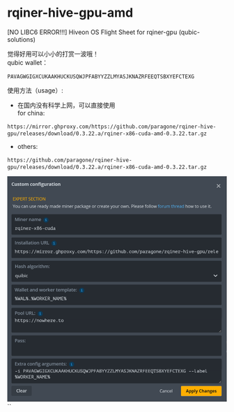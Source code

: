 # rqiner-hive-gpu-amd
[NO LIBC6 ERROR!!!] Hiveon OS Flight Sheet for rqiner-gpu  (qubic-solutions) <br>

觉得好用可以小小的打赏一波哦！<br>
qubic wallet：<br>

```
PAVAGWGIGXCUKAAKHUCKUSQWJPFABYYZZLMYASJKNAZRFEEQTSBXYEFCTEXG
```

使用方法（usage）:<br>
- 在国内没有科学上网，可以直接使用<br>
for china:<br>
```
https://mirror.ghproxy.com/https://github.com/paragone/rqiner-hive-gpu/releases/download/0.3.22.a/rqiner-x86-cuda-amd-0.3.22.tar.gz
```
- others:<br>
```
https://github.com/paragone/rqiner-hive-gpu/releases/download/0.3.22.a/rqiner-x86-cuda-amd-0.3.22.tar.gz
```

![My Image](china.png)``
